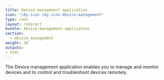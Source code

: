 ```yaml
---
title: Device management application
icon: "c8y-icon c8y-icon-device-management"
type: root
layout: redirect
bundle: device-management-application
section:
  - device_management
weight: 30
outputs:
- html
---
```


The Device management application enables you to manage and monitor devices and to control and troubleshoot devices remotely.
